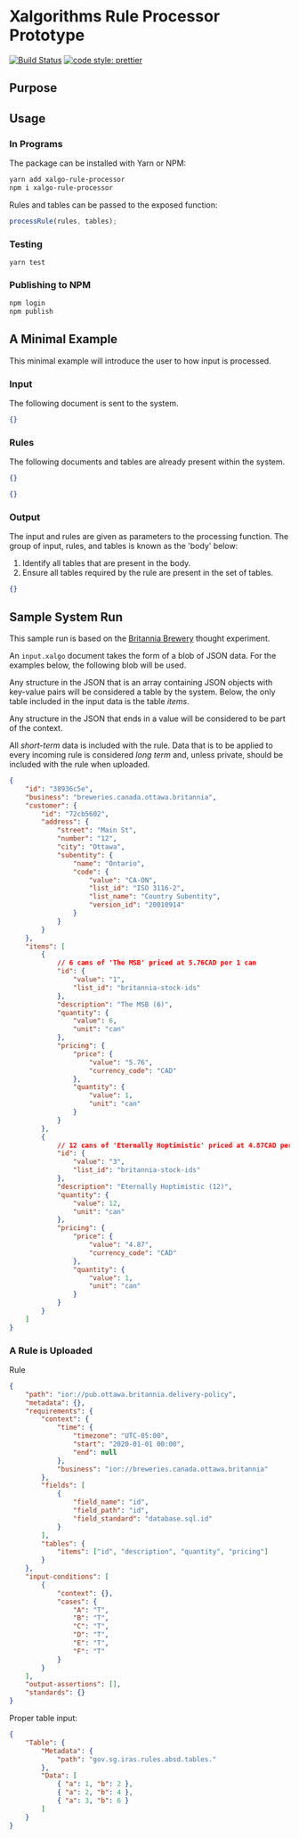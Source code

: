 # Xalgorithms Rule Processor Prototype

[![Build Status](https://travis-ci.com/RyanFleck/Xalgorithms-Rule-Processor-Prototype.svg?token=etWmvYVue86yTwPL2RCa&branch=master)](https://travis-ci.com/RyanFleck/Xalgorithms-Rule-Processor-Prototype)
[![code style: prettier](https://img.shields.io/badge/code_style-prettier-ff69b4.svg)](https://github.com/prettier/prettier)

## Purpose

## Usage

### In Programs

The package can be installed with Yarn or NPM:

```sh
yarn add xalgo-rule-processor
npm i xalgo-rule-processor
```

Rules and tables can be passed to the exposed function:

```js
processRule(rules, tables);
```

### Testing

```
yarn test
```

### Publishing to NPM

```sh
npm login
npm publish
```

## A Minimal Example

This minimal example will introduce the user to how input is processed.

### Input

The following document is sent to the system.

```json
{}
```

### Rules

The following documents and tables are already present within the system.

```json
{}
```

```json
{}
```

### Output

The input and rules are given as parameters to the processing function. The
group of input, rules, and tables is known as the 'body' below:

1. Identify all tables that are present in the body.
2. Ensure all tables required by the rule are present in the set of tables.

```json
{}
```

## Sample System Run

This sample run is based on the
[Britannia Brewery](https://development.xalgorithms.org/thought_experiments/britannia_brewery/)
thought experiment.

An `input.xalgo` document takes the form of a blob of JSON data. For the
examples below, the following blob will be used.

Any structure in the JSON that is an array containing JSON objects with
key-value pairs will be considered a table by the system. Below, the only table
included in the input data is the table _items_.

Any structure in the JSON that ends in a value will be considered to be part of
the context.

All _short-term_ data is included with the rule. Data that is to be applied to
every incoming rule is considered _long term_ and, unless private, should be
included with the rule when uploaded.

```json
{
    "id": "38936c5e",
    "business": "breweries.canada.ottawa.britannia",
    "customer": {
        "id": "72cb5602",
        "address": {
            "street": "Main St",
            "number": "12",
            "city": "Ottawa",
            "subentity": {
                "name": "Ontario",
                "code": {
                    "value": "CA-ON",
                    "list_id": "ISO 3116-2",
                    "list_name": "Country Subentity",
                    "version_id": "20010914"
                }
            }
        }
    },
    "items": [
        {
            // 6 cans of 'The MSB' priced at 5.76CAD per 1 can
            "id": {
                "value": "1",
                "list_id": "britannia-stock-ids"
            },
            "description": "The MSB (6)",
            "quantity": {
                "value": 6,
                "unit": "can"
            },
            "pricing": {
                "price": {
                    "value": "5.76",
                    "currency_code": "CAD"
                },
                "quantity": {
                    "value": 1,
                    "unit": "can"
                }
            }
        },
        {
            // 12 cans of 'Eternally Hoptimistic' priced at 4.87CAD per 1 can
            "id": {
                "value": "3",
                "list_id": "britannia-stock-ids"
            },
            "description": "Eternally Hoptimistic (12)",
            "quantity": {
                "value": 12,
                "unit": "can"
            },
            "pricing": {
                "price": {
                    "value": "4.87",
                    "currency_code": "CAD"
                },
                "quantity": {
                    "value": 1,
                    "unit": "can"
                }
            }
        }
    ]
}
```

### A Rule is Uploaded

Rule

```json
{
    "path": "ior://pub.ottawa.britannia.delivery-policy",
    "metadata": {},
    "requirements": {
        "context": {
            "time": {
                "timezone": "UTC-05:00",
                "start": "2020-01-01 00:00",
                "end": null
            },
            "business": "ior://breweries.canada.ottawa.britannia"
        },
        "fields": [
            {
                "field_name": "id",
                "field_path": "id",
                "field_standard": "database.sql.id"
            }
        ],
        "tables": {
            "items": ["id", "description", "quantity", "pricing"]
        }
    },
    "input-conditions": [
        {
            "context": {},
            "cases": {
                "A": "T",
                "B": "T",
                "C": "T",
                "D": "T",
                "E": "T",
                "F": "T"
            }
        }
    ],
    "output-assertions": [],
    "standards": {}
}
```

Proper table input:

```json
{
    "Table": {
        "Metadata": {
            "path": "gov.sg.iras.rules.absd.tables."
        },
        "Data": [
            { "a": 1, "b": 2 },
            { "a": 2, "b": 4 },
            { "a": 3, "b": 6 }
        ]
    }
}
```
